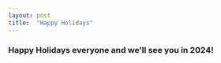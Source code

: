 ```yaml
---
layout: post
title:  "Happy Holidays"
---
```


### Happy Holidays everyone and we'll see you in 2024!
